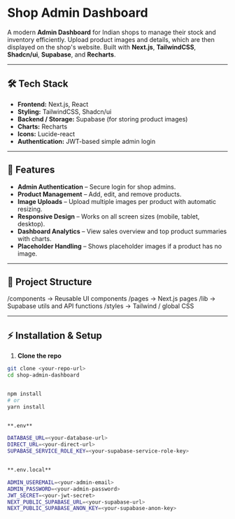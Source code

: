 # Shop Admin Dashboard

A modern **Admin Dashboard** for Indian shops to manage their stock and inventory efficiently. Upload product images and details, which are then displayed on the shop's website. Built with **Next.js**, **TailwindCSS**, **Shadcn/ui**, **Supabase**, and **Recharts**.

---

## 🛠 Tech Stack

- **Frontend:** Next.js, React  
- **Styling:** TailwindCSS, Shadcn/ui  
- **Backend / Storage:** Supabase (for storing product images)  
- **Charts:** Recharts  
- **Icons:** Lucide-react  
- **Authentication:** JWT-based simple admin login  

---

## 🚀 Features

- **Admin Authentication** – Secure login for shop admins.  
- **Product Management** – Add, edit, and remove products.  
- **Image Uploads** – Upload multiple images per product with automatic resizing.  
- **Responsive Design** – Works on all screen sizes (mobile, tablet, desktop).  
- **Dashboard Analytics** – View sales overview and top product summaries with charts.  
- **Placeholder Handling** – Shows placeholder images if a product has no image.  

---

## 📂 Project Structure

/components -> Reusable UI components
/pages -> Next.js pages
/lib -> Supabase utils and API functions
/styles -> Tailwind / global CSS


---

## ⚡ Installation & Setup

1. **Clone the repo**

```bash
git clone <your-repo-url>
cd shop-admin-dashboard


npm install
# or
yarn install


**.env**

DATABASE_URL=<your-database-url>
DIRECT_URL=<your-direct-url>
SUPABASE_SERVICE_ROLE_KEY=<your-supabase-service-role-key>


**.env.local**

ADMIN_USEREMAIL=<your-admin-email>
ADMIN_PASSWORD=<your-admin-password>
JWT_SECRET=<your-jwt-secret>
NEXT_PUBLIC_SUPABASE_URL=<your-supabase-url>
NEXT_PUBLIC_SUPABASE_ANON_KEY=<your-supabase-anon-key>


